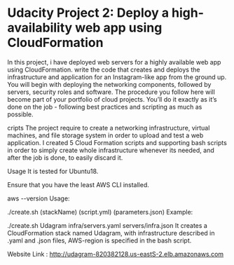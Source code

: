 # Udacity Project 2: Deploy a high-availability web app using CloudFormation

In this project, i have  deployed web servers for a highly available web app using CloudFormation. write the code that creates and deploys the infrastructure and application for an Instagram-like app from the ground up. You will begin with deploying the networking components, followed by servers, security roles and software. The procedure you follow here will become part of your portfolio of cloud projects. You’ll do it exactly as it’s done on the job - following best practices and scripting as much as possible. 

cripts
The project require to create a networking infrastructure, virtual machines, and file storage system in order to upload and test a web application. I created 5 Cloud Formation scripts and supporting bash scripts in order to simply create whole infrastructure whenever its needed, and after the job is done, to easily discard it.

Usage
It is tested for Ubuntu18.

Ensure that you have the least AWS CLI installed.

aws --version
Usage:

./create.sh (stackName) (script.yml) (parameters.json)
Example:

./create.sh Udagram infra/servers.yaml servers/infra.json
It creates a CloudFormation stack named Udagram, with infrastructure described in .yaml and .json files, AWS-region is specified in the bash script.

Website Link :
http://udagram-820382128.us-eastS-2.elb.amazonaws.com